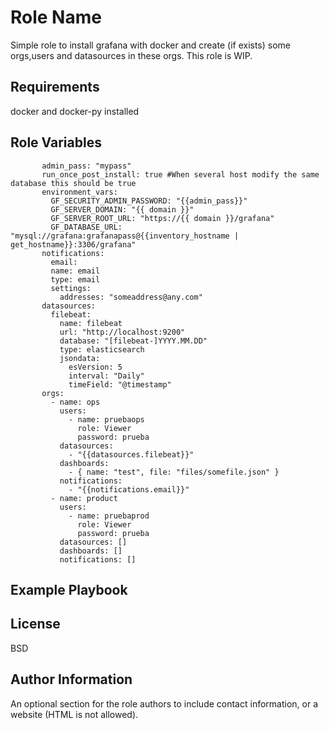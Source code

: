 Role Name
=========

Simple role to install grafana with docker and create (if exists) some orgs,users and datasources in these orgs. This role is WIP.

Requirements
------------

docker and docker-py installed

Role Variables
--------------

```
       admin_pass: "mypass"
       run_once_post_install: true #When several host modify the same database this should be true
       environment_vars:
         GF_SECURITY_ADMIN_PASSWORD: "{{admin_pass}}"
         GF_SERVER_DOMAIN: "{{ domain }}"
         GF_SERVER_ROOT_URL: "https://{{ domain }}/grafana"
         GF_DATABASE_URL: "mysql://grafana:grafanapass@{{inventory_hostname | get_hostname}}:3306/grafana"
       notifications:
         email:
         name: email
         type: email
         settings:
           addresses: "someaddress@any.com"
       datasources:
         filebeat:
           name: filebeat
           url: "http://localhost:9200"
           database: "[filebeat-]YYYY.MM.DD"
           type: elasticsearch
           jsondata:
             esVersion: 5
             interval: "Daily"
             timeField: "@timestamp"
       orgs:
         - name: ops
           users:
             - name: pruebaops
               role: Viewer
               password: prueba
           datasources:
             - "{{datasources.filebeat}}"
           dashboards:
             - { name: "test", file: "files/somefile.json" }
           notifications:
             - "{{notifications.email}}"
         - name: product
           users:
             - name: pruebaprod
               role: Viewer
               password: prueba
           datasources: []
           dashboards: []
           notifications: []

```

Example Playbook
----------------


License
-------

BSD

Author Information
------------------

An optional section for the role authors to include contact information, or a website (HTML is not allowed).
